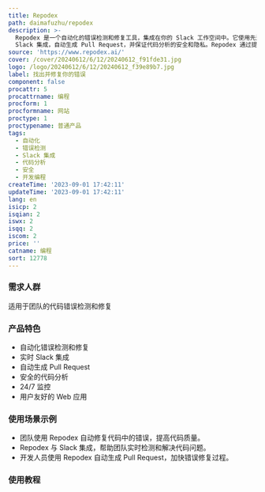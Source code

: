 ```yaml
---
title: Repodex
path: daimafuzhu/repodex
description: >-
  Repodex 是一个自动化的错误检测和修复工具，集成在你的 Slack 工作空间中。它使用先进的技术扫描你的整个代码库，识别并提出解决方案。它还提供实时的
  Slack 集成，自动生成 Pull Request，并保证代码分析的安全和隐私。Repodex 通过提高代码质量，帮助你的团队专注于创新和构建。
source: 'https://www.repodex.ai/'
cover: /cover/20240612/6/12/20240612_f91fde31.jpg
logo: /logo/20240612/6/12/20240612_f39e89b7.jpg
label: 找出并修复你的错误
component: false
procattr: 5
procattrname: 编程
procform: 1
procformname: 网站
proctype: 1
proctypename: 普通产品
tags:
  - 自动化
  - 错误检测
  - Slack 集成
  - 代码分析
  - 安全
  - 开发编程
createTime: '2023-09-01 17:42:11'
updateTime: '2023-09-01 17:42:11'
lang: en
isicp: 2
isqian: 2
iswx: 2
isqq: 2
iscom: 2
price: ''
catname: 编程
sort: 12778
---
```




### 需求人群
适用于团队的代码错误检测和修复

### 产品特色
- 自动化错误检测和修复
- 实时 Slack 集成
- 自动生成 Pull Request
- 安全的代码分析
- 24/7 监控
- 用户友好的 Web 应用

### 使用场景示例
- 团队使用 Repodex 自动修复代码中的错误，提高代码质量。
- Repodex 与 Slack 集成，帮助团队实时检测和解决代码问题。
- 开发人员使用 Repodex 自动生成 Pull Request，加快错误修复过程。

### 使用教程


  
